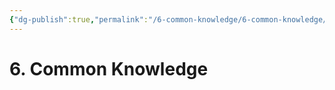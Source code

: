 ```yaml
---
{"dg-publish":true,"permalink":"/6-common-knowledge/6-common-knowledge/","noteIcon":""}
---
```


# 6. Common Knowledge

